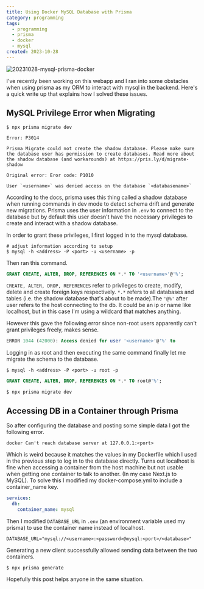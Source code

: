 ```yaml
---
title: Using Docker MySQL Database with Prisma
category: programming
tags:
  - programming
  - prisma
  - docker
  - mysql
created: 2023-10-28
---
```


![20231028-mysql-prisma-docker](//images.ctfassets.net/vt3fzpmlfg71/1b2nK6cAVkVTGOPUC8KyTV/f991df589a62070898f88cafa38fb7fb/New_Project__1_.jpg)

I've recently been working on this webapp and I ran into some obstacles when using prisma as my ORM to interact with mysql in the backend. Here's a quick write up that explains how I solved these issues.

## MySQL Privilege Error when Migrating

```shell
$ npx prisma migrate dev

Error: P3014

Prisma Migrate could not create the shadow database. Please make sure the database user has permission to create databases. Read more about the shadow database (and workarounds) at https://pris.ly/d/migrate-shadow

Original error: Eror code: P1010

User `<username>` was denied access on the database `<databasename>`

```

According to the docs, prisma uses this thing called a shadow database when running commands in dev mode to detect schema drift and generate new migrations. Prisma uses the user information in `.env` to connect to the database but by default this user doesn't have the necessary privileges to create and interact with a shadow database.

In order to grant these privileges, I first logged in to the mysql database.

```shell
# adjust information according to setup
$ mysql -h <address> -P <port> -u <username> -p
```

Then ran this command.

```sql
GRANT CREATE, ALTER, DROP, REFERENCES ON *.* TO '<username>'@'%';
```

`CREATE, ALTER, DROP, REFERENCES` refer to privileges to create, modify, delete and create foreign keys respectively. `*.*` refers to all databases and tables (i.e. the shadow database that's about to be made).The `'@%'` after user refers to the host connecting to the db. It could be an ip or name like localhost, but in this case I'm using a wildcard that matches anything.

However this gave the following error since non-root users apparently can't grant privileges freely, makes sense.

```sql
ERROR 1044 (42000): Access denied for user '<username>'@'%' to
```

Logging in as root and then executing the same command finally let me migrate the schema to the database.

```shell
$ mysql -h <address> -P <port> -u root -p
```

```sql
GRANT CREATE, ALTER, DROP, REFERENCES ON *.* TO root@'%';
```

```shell
$ npx prisma migrate dev
```

## Accessing DB in a Container through Prisma

So after configuring the database and posting some simple data I got the following error.

```text
docker Can't reach database server at 127.0.0.1:<port>
```

Which is weird because it matches the values in my Dockerfile which I used in the previous step to log in to the database directly. Turns out localhost is fine when accessing a container from the host machine but not usable when getting one container to talk to another. (In my case Next.js to MySQL). To solve this I modified my docker-compose.yml to include a container_name key.

```yaml
services:
  db:
    container_name: mysql
```

Then I modified `DATABASE_URL` in `.env` (an environment variable used my prisma) to use the container name instead of localhost.

```text
DATABASE_URL="mysql://<username>:<password>@mysql:<port>/<database>"
```

Generating a new client successfully allowed sending data between the two containers.

```shell
$ npx prisma generate
```

Hopefully this post helps anyone in the same situation.
